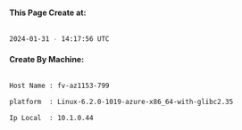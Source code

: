 
   
#### This Page Create at:

```bash

2024-01-31 - 14:17:56 UTC

```

#### Create By Machine:

```bash

Host Name : fv-az1153-799

platform  : Linux-6.2.0-1019-azure-x86_64-with-glibc2.35

Ip Local  : 10.1.0.44

```

